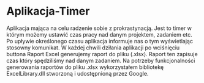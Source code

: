 # Aplikacja-Timer

Aplikacja mająca na celu radzenie sobie z prokrastynacją. Jest to timer w którym możemy ustawić czas pracy nad danym projektem, zadaniem etc. 
Po upływie określonego czasu aplikacja informuje nas o tym wyświetlając stosowny komunikat. 
W każdej chwili dziłania aplikacji po wciśnięciu buttona Raport Excel generujemy raport do pliku (.xlsx). Raport ten zapisuje czas który spędziliśmy nad danym zadaniem. Na potrzeby funkcjonalności generowania raportów do pliku .xlsx wykorzystałem bibliotekę ExcelLibrary.dll stworzoną i udostępnioną przez Google.
